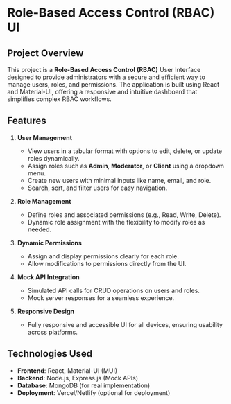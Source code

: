 # **Role-Based Access Control (RBAC) UI**

## **Project Overview**
This project is a **Role-Based Access Control (RBAC)** User Interface designed to provide administrators with a secure and efficient way to manage users, roles, and permissions. The application is built using React and Material-UI, offering a responsive and intuitive dashboard that simplifies complex RBAC workflows.

## **Features**
1. **User Management**
   - View users in a tabular format with options to edit, delete, or update roles dynamically.
   - Assign roles such as **Admin**, **Moderator**, or **Client** using a dropdown menu.
   - Create new users with minimal inputs like name, email, and role.
   - Search, sort, and filter users for easy navigation.

2. **Role Management**
   - Define roles and associated permissions (e.g., Read, Write, Delete).
   - Dynamic role assignment with the flexibility to modify roles as needed.

3. **Dynamic Permissions**
   - Assign and display permissions clearly for each role.
   - Allow modifications to permissions directly from the UI.

4. **Mock API Integration**
   - Simulated API calls for CRUD operations on users and roles.
   - Mock server responses for a seamless experience.

5. **Responsive Design**
   - Fully responsive and accessible UI for all devices, ensuring usability across platforms.

## **Technologies Used**
- **Frontend**: React, Material-UI (MUI)
- **Backend**: Node.js, Express.js (Mock APIs)
- **Database**: MongoDB (for real implementation)
- **Deployment**: Vercel/Netlify (optional for deployment)

